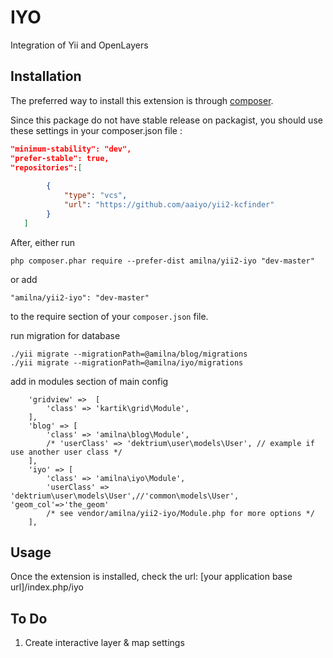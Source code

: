 IYO
===
Integration of Yii and OpenLayers

Installation
------------

The preferred way to install this extension is through [composer](http://getcomposer.org/download/).

Since this package do not have stable release on packagist, you should use these settings in your composer.json file :

```json
"minimum-stability": "dev",
"prefer-stable": true,
"repositories":[
		
		{
			"type": "vcs",
			"url": "https://github.com/aaiyo/yii2-kcfinder"
		}	
   ]
```
After, either run

```
php composer.phar require --prefer-dist amilna/yii2-iyo "dev-master"
```

or add

```
"amilna/yii2-iyo": "dev-master"
```

to the require section of your `composer.json` file.

run migration for database

```
./yii migrate --migrationPath=@amilna/blog/migrations
./yii migrate --migrationPath=@amilna/iyo/migrations
```

add in modules section of main config

```
	'gridview' =>  [
		'class' => 'kartik\grid\Module',
	],
	'blog' => [
		'class' => 'amilna\blog\Module',
		/* 'userClass' => 'dektrium\user\models\User', // example if use another user class */
	],
	'iyo' => [
        'class' => 'amilna\iyo\Module',
        'userClass' =>  'dektrium\user\models\User',//'common\models\User',                            	    'geom_col'=>'the_geom'
        /* see vendor/amilna/yii2-iyo/Module.php for more options */ 
    ],
```

Usage
-----

Once the extension is installed, check the url:
[your application base url]/index.php/iyo

To Do
-----
1. Create interactive layer & map settings


